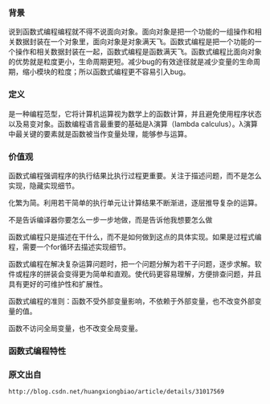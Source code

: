 
### 背景

说到函数式编程编程就不得不说面向对象。面向对象是把一个功能的一组操作和相关数据封装在一个对象里，面向对象是对象满天飞。函数式编程是把一个功能的一个操作和相关数据封装在一起，函数式编程是函数满天飞。函数式编程比面向对象的优势就是粒度更小，生命周期更短。减少bug的有效途径就是减少变量的生命周期，缩小模块的粒度；所以函数式编程更不容易引入bug。


### 定义

是一种编程范型，它将计算机运算视为数学上的函数计算，并且避免使用程序状态以及易变对象。函数编程语言最重要的基础是λ演算（lambda calculus）。λ演算中最关键的要素就是函数被当作变量处理，能够参与运算。


### 价值观

函数式编程强调程序的执行结果比执行过程更重要。关注于描述问题，而不是怎么实现，隐藏实现细节。

化繁为简。利用若干简单的执行单元让计算结果不断渐进，逐层推导复杂的运算。


不是告诉编译器你要怎么一步一步地做，而是告诉他我想要怎么做

函数式编程只是描述在干什么，而不是如何做到这点的具体实现。如果是过程式编程，需要一个for循环去描述实现细节。


函数式编程在解决复杂运算问题时，把一个问题分解为若干子问题，逐步求解。软件或程序的拼装会变得更为简单和直观。使代码更容易理解，方便排查问题，并且具有更好的可维护性和扩展性。

函数式编程的准则：函数不受外部变量影响，不依赖于外部变量，也不改变外部变量的值。

函数不访问全局变量，也不改变全局变量。

### 函数式编程特性




### 原文出自
```
http://blog.csdn.net/huangxiongbiao/article/details/31017569
```
